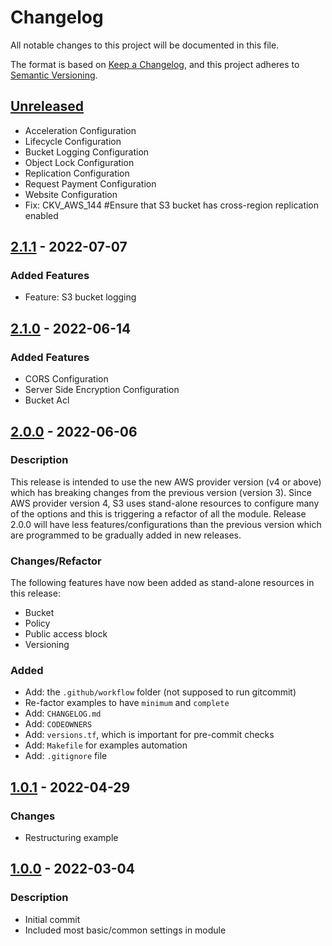 # Changelog
All notable changes to this project will be documented in this file.

The format is based on [Keep a Changelog](https://keepachangelog.com/en/1.0.0/),
and this project adheres to [Semantic Versioning](https://semver.org/spec/v2.0.0.html).

## [Unreleased]
- Acceleration Configuration
- Lifecycle Configuration
- Bucket Logging Configuration
- Object Lock Configuration
- Replication Configuration
- Request Payment Configuration
- Website Configuration
- Fix: CKV_AWS_144 #Ensure that S3 bucket has cross-region replication enabled

## [2.1.1] - 2022-07-07
### Added Features
- Feature: S3 bucket logging

[2.1.1]: https://github.com/boldlink/terraform-aws-s3/releases/tag/2.1.1

## [2.1.0] - 2022-06-14
### Added Features
- CORS Configuration
- Server Side Encryption Configuration
- Bucket Acl

[2.1.0]: https://github.com/boldlink/terraform-aws-s3/releases/tag/2.1.0

## [2.0.0] - 2022-06-06
### Description
This release is intended to use the new AWS provider version (v4 or above) which has breaking changes from the previous version (version 3).
Since AWS provider version 4, S3 uses stand-alone resources to configure many of the options and this is triggering a refactor of all the module. Release 2.0.0 will have less features/configurations than the previous version which are programmed to be gradually added in new releases.

### Changes/Refactor
The following features have now been added as stand-alone resources in this release:
- Bucket
- Policy
- Public access block
- Versioning

### Added
- Add: the `.github/workflow` folder (not supposed to run gitcommit)
- Re-factor examples to have `minimum` and `complete`
- Add: `CHANGELOG.md`
- Add: `CODEOWNERS`
- Add: `versions.tf`, which is important for pre-commit checks
- Add: `Makefile` for examples automation
- Add: `.gitignore` file

[2.0.0]: https://github.com/boldlink/terraform-aws-s3/releases/tag/2.0.0

## [1.0.1] - 2022-04-29
### Changes
- Restructuring example

[1.0.1]: https://github.com/boldlink/terraform-aws-s3/releases/tag/1.0.1

## [1.0.0] - 2022-03-04
### Description
- Initial commit
- Included most basic/common settings in module

[1.0.0]: https://github.com/boldlink/terraform-aws-s3/releases/tag/1.0.0

[Unreleased]: https://github.com/boldlink/terraform-aws-s3/releases/tag/2.1.1...HEAD
